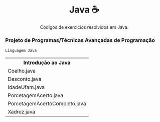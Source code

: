 <h1 align="center"> Java ☕ </h1>
<p align="center">Códigos de exercícios resolvidos em Java.</p>

<h3>Projeto de Programas/Técnicas Avançadas de Programação</h3>

`Linguagem Java`

<div>
<table>
<tr><th>Introdução ao Java</th></tr>
<tr><td>Coelho.java</td></tr>
<tr><td>Desconto.java</td></tr>
<tr><td>IdadeUfam.java</td></tr>
<tr><td>PorcetagemAcerto.java</td></tr>
<tr><td>PorcetagemAcertoCompleto.java</td></tr>
<tr><td>Xadrez.java</td></tr>
</table>
</div>
